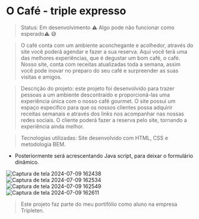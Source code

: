 # O Café - triple expresso
> Status: Em desenvolvimento ⚠️ Algo pode não funcionar como esperado⚠️ 😅

> O café conta com um ambiente aconchegante e acolhedor, através do site você poderá agendar e fazer a sua reserva.
Aqui você terá uma das melhores experiências, que é degustar um bom café, o café.
Nosso site, conta com receitas atualizadas toda a semana, assim você pode inovar no preparo do seu café e surpreender as suas visitas e amigos.

> Descrição do projeto: este projeto foi desenvolvido para trazer pessoas a um ambiente descontraído e proporcioná-las uma experiência única com o nosso café gourmet. 
O site possui um espaço especifico para que os nossos clientes possa adquirir receitas semanais e através dos links nos acompanhar nas nossas redes sociais. O cliente poderá fazer a reserva pelo site, tornando a experiência ainda melhor.

>Tecnologias utilizadas: Site desenvolvido com HTML, CSS e metodologia BEM.
* Posteriormente será acrescentando Java script, para deixar o formulário dinâmico.

![Captura de tela 2024-07-09 162438](https://github.com/Xande-PtBr/web_project_coffeeshop/assets/173106852/a58c00d6-bd0b-4a93-b491-5c22da769239)
![Captura de tela 2024-07-09 162534](https://github.com/Xande-PtBr/web_project_coffeeshop/assets/173106852/63989316-7f54-46c2-85c5-93bc6c1fbc05)
![Captura de tela 2024-07-09 162549](https://github.com/Xande-PtBr/web_project_coffeeshop/assets/173106852/906cee58-d297-4962-933b-f6f831e24bfa)
![Captura de tela 2024-07-09 162611](https://github.com/Xande-PtBr/web_project_coffeeshop/assets/173106852/53e842bc-3621-4856-8d85-dd0e93beebe6)

> Este projeto faz parte do meu portifólio como aluno na empresa Tripleten.
